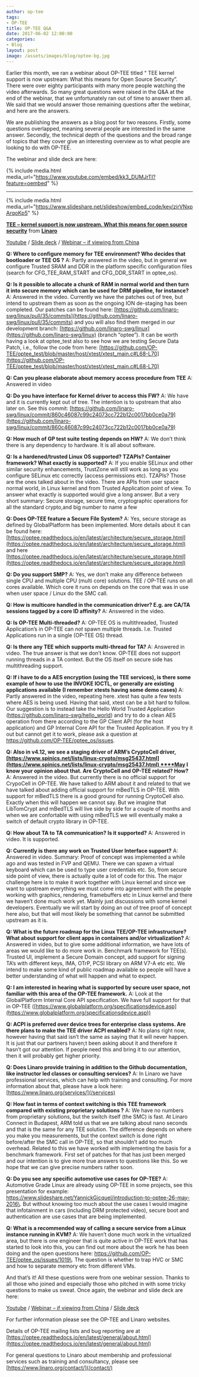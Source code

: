 ```yaml
---
author: op-tee
tags:
- OP-TEE
title: OP-TEE Q&A
date: 2017-06-02 12:00:00
categories:
- Blog
layout: post
image: /assets/images/blog/optee-bg.jpg
---
```


Earlier this month, we ran a webinar about OP-TEE titled “ TEE kernel support is now upstream: What this means for Open Source Security”. There were over eighty participants with many more people watching the video afterwards. So many great questions were raised in the Q&A at the end of the webinar, that we unfortunately ran out of time to answer them all. We said that we would answer those remaining questions after the webinar, and here are the answers.

We are publishing the answers as a blog post for two reasons. Firstly, some questions overlapped, meaning several people are interested in the same answer. Secondly, the technical depth of the questions and the broad range of topics that they cover give an interesting overview as to what people are looking to do with OP-TEE.

The webinar and slide deck are here:

{% include media.html media_url="https://www.youtube.com/embed/kk3_DUMJrTI?feature=oembed" %}

* * *

{% include media.html media_url="https://www.slideshare.net/slideshow/embed_code/key/zirVNxpArqoKp5" %}

**[TEE – kernel support is now upstream. What this means for open source security](https://www.slideshare.net/linaroorg/tee-kernel-support-is-now-upstream-what-this-means-for-open-source-security-76943254 "TEE - kernel support is now upstream. What this means for open source security")** from **[Linaro](https://www.slideshare.net/linaroorg)**

[Youtube](https://www.youtube.com/watch?v=kk3_DUMJrTI) / [Slide deck](https://www.slideshare.net/linaroorg/tee-kernel-support-is-now-upstream-what-this-means-for-open-source-security-76943254/linaroorg/tee-kernel-support-is-now-upstream-what-this-means-for-open-source-security-76943254) / [Webinar – if viewing from China](http://connect.linaro.org.s3.amazonaws.com/others/TEE-kernel_support_upstream_open_source_security.mp4)

**Q: Where to configure memory for TEE environment? Who decides that bootloader or TEE OS ?**
A: Partly answered in the video, but in general we configure Trusted SRAM and DDR in the platform specific configuration files (search for CFG_TEE_RAM_START and CFG_DDR_START in optee_os).

**Q: Is it possible to allocate a chunk of RAM in normal world and then turn it into secure memory which can be used for DRM pipeline, for instance?**
A: Answered in the video. Currently we have the patches out of tree, but intend to upstream them as soon as the ongoing ION de-staging has been completed. Our patches can be found here: [https://github.com/linaro-swg/linux/pull/35/commits](https://github.com/linaro-swg/linux/pull/35/commits) and you will also find them merged in our development branch: [https://github.com/linaro-swg/linux](https://github.com/linaro-swg/linux) (branch “optee”). It can be worth having a look at optee_test also to see how we are testing Secure Data Patch, i.e., follow the code from here: [https://github.com/OP-TEE/optee_test/blob/master/host/xtest/xtest_main.c#L68-L70](https://github.com/OP-TEE/optee_test/blob/master/host/xtest/xtest_main.c#L68-L70)

**Q: Can you please elaborate about memory access procedure from TEE**
A: Answered in video

**Q: Do you have interface for Kernel driver to access this FW?**
A: We have and it is currently kept out of tree. The intention is to upstream that also later on. See this commit: [https://github.com/linaro-swg/linux/commit/860c46087c99c24073cc722b12c0017bb0ce0a79](https://github.com/linaro-swg/linux/commit/860c46087c99c24073cc722b12c0017bb0ce0a79)

**Q: How much of GP test suite testing depends on HW?**
A: We don’t think there is any dependency to hardware. It is all about software.

**Q: Is a hardened/trusted Linux OS supported? TZAPIs? Container framework? What exactly is supported?**
A: If you enable SELinux and other similar security enhancements, TrustZone will still work as long as you configure SELinux etc correctly (access permissions etc). TZAPIs? Those are the ones talked about in the video. There are APIs from user space normal world, in Linux kernel and from Trusted Application point of view. To answer what exactly is supported would give a long answer. But a very short summary: Secure storage, secure time, cryptographic operations for all the standard crypto,and big number to name a few

**Q: Does OP-TEE feature a Secure File System?**
A: Yes, secure storage as defined by GlobalPlatform has been implemented. More details about it can be found here: [https://optee.readthedocs.io/en/latest/architecture/secure_storage.html](https://optee.readthedocs.io/en/latest/architecture/secure_storage.html) and here [https://optee.readthedocs.io/en/latest/architecture/secure_storage.html](https://optee.readthedocs.io/en/latest/architecture/secure_storage.html)

**Q: Do you support SMP?**
A: Yes, we don’t make any difference between single CPU and multiple CPU (multi core) solutions. TEE / OP-TEE runs on all cores available. Which core it runs on depends on the core that was in use when user space / Linux do the SMC call.

**Q: How is multicore handled in the communication driver? E.g. are CA/TA sessions tagged by a core ID affinity?**
A: Answered in the video.

**Q: Is OP-TEE Multi-threaded?**
A: OP-TEE OS is multithreaded, Trusted Application’s in OP-TEE can _not_ spawn multiple threads. I.e. Trusted Applications run in a single (OP-TEE OS) thread.

**Q: Is there any TEE which supports multi-thread for TA?**
A: Answered in video. The true answer is that we don’t know. OP-TEE does not support running threads in a TA context. But the OS itself on secure side has multithreading support.

**Q: If i have to do a AES encryption (using the TEE services), is there some example of how to use the INVOKE IOCTL, or generally are existing applications available (I remember xtests having some demo cases)**
A: Partly answered in the video, repeating here. xtest has quite a few tests where AES is being used. Having that said, xtest can be a bit hard to follow. Our suggestion is to instead take the Hello World Trusted Application (https://github.com/linaro-swg/hello_world) and try to do a clean AES operation from there according to the GP Client API (for the host application) and GP Internal Core API for the Trusted Application. If you try it out but cannot get it to work, please ask a question at https://github.com/OP-TEE/optee_os/issues.

**Q: Also in v4.12, we see a staging driver of ARM’s CryptoCell driver, [https://www.spinics.net/lists/linux-crypto/msg25437.html](https://www.spinics.net/lists/linux-crypto/msg25437.html) ****May I know your opinion about that. Are CryptoCell and OP-TEE related? How?**
A: Answered in the video. But currently there is no official support for CrypoCell in OP-TEE. We have talked to ARM about it and related to that we have talked about adding official support for mBedTLS in OP-TEE. With support for mBedTLS there is a good ground for running CryptoCell also. Exactly when this will happen we cannot say. But we imagine that LibTomCrypt and mBedTLS will live side by side for a couple of months and when we are confortable with using mBedTLS we will eventually make a switch of default crypto library in OP-TEE.

**Q: How about TA to TA communication? Is it supported?**
A: Answered in video. It is supported.

**Q: Currently is there any work on Trusted User Interface support?**
A: Answered in video. Summary: Proof of concept was implemented a while ago and was tested in FVP and QEMU. There we can spawn a virtual keyboard which can be used to type user credentials etc. So, from secure side point of view, there is actually quite a lot of code for this. The major challenge here is to make it work together with Linux kernel and since we want to upstream everything we must come into agreement with the people working with graphics, rendering, framebuffers etc in Linux kernel and there we haven’t done much work yet. Mainly just discussions with some kernel developers. Eventually we will start by doing an out of tree proof of concept here also, but that will most likely be something that cannot be submitted upstream as it is.

**Q: What is the future roadmap for the Linux TEE/OP-TEE infrastructure? What about support for client apps in containers and/or virtualization?**
A: Answered in video, but to give some additional information, we have lots of areas we would like to do more work in. Benchmark framework for TEE(s). Trusted UI, implement a Secure Domain concept, add support for signing TA’s with different keys, IMA, OTrP, PCSI library on ARM V7-A etc etc. We intend to make some kind of public roadmap available so people will have a better understanding of what will happen and what to expect.

**Q: I am interested in hearing what is supported by secure user space, not familiar with this area of the OP-TEE framework.**
A: Look at the GlobalPlatform Internal Core API specification. We have full support for that in OP-TEE ([https://www.globalplatform.org/specificationsdevice.asp](https://www.globalplatform.org/specificationsdevice.asp))

**Q: ACPI is preferred over device trees for enterprise class systems. Are there plans to make the TEE driver ACPI enabled?**
A: No plans right now, however having that said isn’t the same as saying that it will never happen. It is just that our partners haven;t been asking about it and therefore it hasn’t got our attention. If people need this and bring it to our attention, then it will probably get higher priority.

**Q: Does Linaro provide training in addition to the Github documentation, like instructor led classes or consulting services?**
A: In Linaro we have professional services, which can help with training and consulting. For more information about that, please have a look here: [https://www.linaro.org/services/](/services)

**Q: How fast in terms of context switching is this TEE framework compared with existing proprietary solutions ?**
A: We have no numbers from proprietary solutions, but the switch itself (the SMC) is fast. At Linaro Connect in Budapest, ARM told us that we are talking about nano seconds and that is the same for any TEE solution. The difference depends on where you make you measurements, but the context switch is done right before/after the SMC call in OP-TEE, so that shouldn’t add too much overhead. Related to this we have worked with implementing the basis for a benchmark framework. First set of patches for that has just been merged and our intention is to give more true answers to questions like this. So we hope that we can give precise numbers rather soon.

**Q: Do you see any specific automotive use cases for OP-TEE?**
A: Automotive Grade Linux are already using OP-TEE in some projects, see this presentation for example: https://www.slideshare.net/YannickGicquel/introduction-to-optee-26-may-2016\. But without knowing too much about the use cases I would imagine that infotainment in cars (including DRM protected video), secure boot and authentication are use cases that are being implemented.

**Q: What is a recommended way of calling a secure service from a Linux instance running in KVM?**
A: We haven’t done much work in the virtualized area, but there is one engineer that is quite active in OP-TEE work that has started to look into this, you can find out more about the work he has been doing and the open questions here: https://github.com/OP-TEE/optee_os/issues/1019\. The question is whether to trap HVC or SMC and how to separate memory etc from different VMs.

And that’s it! All these questions were from one webinar session. Thanks to all those who joined and especially those who pitched in with some tricky questions to make us sweat. Once again, the webinar and slide deck are here:

[Youtube](https://www.youtube.com/watch?v=kk3_DUMJrTI) / [Webinar – if viewing from China](http://connect.linaro.org.s3.amazonaws.com/others/TEE-kernel_support_upstream_open_source_security.mp4) / [Slide deck](https://www.slideshare.net/linaroorg/tee-kernel-support-is-now-upstream-what-this-means-for-open-source-security-76943254/linaroorg/tee-kernel-support-is-now-upstream-what-this-means-for-open-source-security-76943254)

For further information please see the OP-TEE and Linaro websites.

Details of OP-TEE mailing lists and bug reporting are at [https://optee.readthedocs.io/en/latest/general/about.html](https://optee.readthedocs.io/en/latest/general/about.html)

For general questions to Linaro about membership and professional services such as training and consultancy, please see [https://www.linaro.org/contact/](/contact/)
